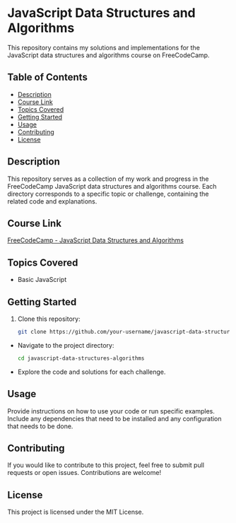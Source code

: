 # JavaScript Data Structures and Algorithms

This repository contains my solutions and implementations for the JavaScript data structures and algorithms course on FreeCodeCamp.

## Table of Contents

- [Description](#description)
- [Course Link](#course-link)
- [Topics Covered](#topics-covered)
- [Getting Started](#getting-started)
- [Usage](#usage)
- [Contributing](#contributing)
- [License](#license)

## Description

This repository serves as a collection of my work and progress in the FreeCodeCamp JavaScript data structures and algorithms course. Each directory corresponds to a specific topic or challenge, containing the related code and explanations.

## Course Link

[FreeCodeCamp - JavaScript Data Structures and Algorithms](#https://www.freecodecamp.org/learn/javascript-algorithms-and-data-structures/)

## Topics Covered

- Basic JavaScript

## Getting Started

1. Clone this repository:

   ```bash
   git clone https://github.com/your-username/javascript-data-structures-algorithms.git
   ```
   
- Navigate to the project directory:
  ```bash
  cd javascript-data-structures-algorithms
  ```
- Explore the code and solutions for each challenge.

## Usage

Provide instructions on how to use your code or run specific examples. Include any dependencies that need to be installed and any configuration that needs to be done.

## Contributing

If you would like to contribute to this project, feel free to submit pull requests or open issues. Contributions are welcome!

## License

This project is licensed under the MIT License.
